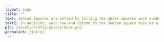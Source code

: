 ```yaml
---
layout: page
title: ""
text: Skolem Squares are solved by filling the white squares with numbers 1, 2, ...n where n is the largest allowed number.
text2: In addition, each row and column in the Skolem square must be a Skolem sequence.
pic: /assets/pretty-puzzle-none.png
permalink: /intro/
---
```

